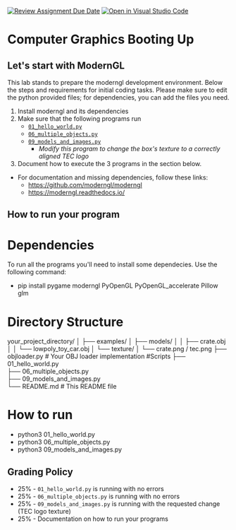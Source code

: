 [![Review Assignment Due Date](https://classroom.github.com/assets/deadline-readme-button-22041afd0340ce965d47ae6ef1cefeee28c7c493a6346c4f15d667ab976d596c.svg)](https://classroom.github.com/a/swKMSSMl)
[![Open in Visual Studio Code](https://classroom.github.com/assets/open-in-vscode-2e0aaae1b6195c2367325f4f02e2d04e9abb55f0b24a779b69b11b9e10269abc.svg)](https://classroom.github.com/online_ide?assignment_repo_id=16850694&assignment_repo_type=AssignmentRepo)
# Computer Graphics Booting Up

## Let's start with ModernGL

This lab stands to prepare the moderngl development environment. Below the steps and requirements for initial coding tasks. Please make sure to edit the python provided files; for dependencies, you can add the files you need.

1. Install moderngl and its dependencies
2. Make sure that the following programs run
    - [`01_hello_world.py`](./01_hello_world.py)
    - [`06_multiple_objects.py`](./06_multiple_objects.py)
    - [`09_models_and_images.py`](./09_models_and_images.py)
        - _Modify this program to change the box's texture to a correctly aligned TEC logo_
3. Document how to execute the 3 programs in the section below.

* For documentation and missing dependencies, follow these links:
    - https://github.com/moderngl/moderngl
    - https://moderngl.readthedocs.io/

## How to run your program

# Dependencies
To run all the programs you'll need to install some dependecies.
Use the following command:
- pip install pygame moderngl PyOpenGL PyOpenGL_accelerate Pillow glm

# Directory Structure
your_project_directory/
│
├── examples/
│   ├── models/
│   │   ├── crate.obj
│   │   └── lowpoly_toy_car.obj
│   └── texture/
│       └── crate.png / tec.png
├── objloader.py       # Your OBJ loader implementation
#Scripts
├── 01_hello_world.py  
├── 06_multiple_objects.py  
├── 09_models_and_images.py  
└── README.md          # This README file

# How to run
- python3 01_hello_world.py
- python3 06_multiple_objects.py
- python3 09_models_and_images.py


## Grading Policy

- 25% - `01_hello_world.py` is running with no errors
- 25% - `06_multiple_objects.py` is running with no errors
- 25% - `09_models_and_images.py` is running with the requested change (TEC logo texture)
- 25% - Documentation on how to run your programs
